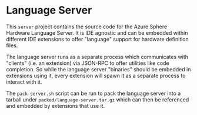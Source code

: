 # Language Server
This `server` project contains the source code for the Azure Sphere Hardware Language Server.
It is IDE agnostic and can be embedded within different IDE extensions to offer "language" support for hardware definition files.

The language server runs as a separate process which communicates with "clients" (i.e. an extension) via JSON-RPC to offer utilities like code completion. So while the language server "binaries" should be embedded in extensions using it, every extension will spawn it as a separate process to interact with it.

The `pack-server.sh` script can be run to pack the language server into a tarball under `packed/language-server.tar.gz` which can then be referenced and embedded by extensions that use it.